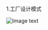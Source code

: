 1.工厂设计模式

![Image text](https://github.com/Helloworldsicau/images/blob/master/design/factory/factory.png)
